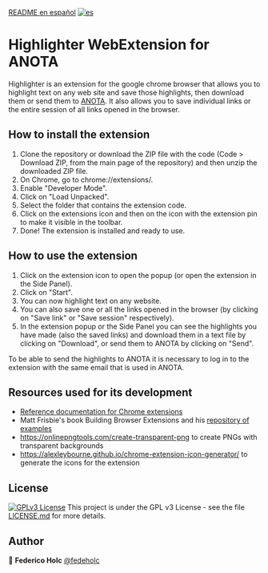 <!-- markdownlint-disable MD041 -->

[README en español](https://github.com/fedeholc/anota-highlighter/blob/main/README.es.md) [![es](https://img.shields.io/badge/lang-es-yellow.svg)](https://github.com/fedeholc/anota-highlighter/blob/main/README.es.md)

# Highlighter WebExtension for ANOTA

Highlighter is an extension for the google chrome browser that allows you to highlight text on any web site and save those highlights, then download them or send them to [ANOTA](https://github.com/fedeholc/anota-front-react). It also allows you to save individual links or the entire session of all links opened in the browser.

## How to install the extension

1. Clone the repository or download the ZIP file with the code (Code > Download ZIP, from the main page of the repository) and then unzip the downloaded ZIP file.
2. On Chrome, go to chrome://extensions/.
3. Enable "Developer Mode".
4. Click on "Load Unpacked".
5. Select the folder that contains the extension code.
6. Click on the extensions icon and then on the icon with the extension pin to make it visible in the toolbar.
7. Done! The extension is installed and ready to use.

## How to use the extension

1. Click on the extension icon to open the popup (or open the extension in the Side Panel).
2. Click on "Start".
3. You can now highlight text on any website.
4. You can also save one or all the links opened in the browser (by clicking on "Save link" or "Save session" respectively).
5. In the extension popup or the Side Panel you can see the highlights you have made (also the saved links) and download them in a text file by clicking on "Download", or send them to ANOTA by clicking on "Send".

To be able to send the highlights to ANOTA it is necessary to log in to the extension with the same email that is used in ANOTA.

## Resources used for its development

- [Reference documentation for Chrome extensions](https://developer.chrome.com/docs/extensions/reference/)
- Matt Frisbie's book Building Browser Extensions and his [repository of examples](https://github.com/msfrisbie/demo-browser-extension)
- <https://onlinepngtools.com/create-transparent-png> to create PNGs with transparent backgrounds
- <https://alexleybourne.github.io/chrome-extension-icon-generator/> to generate the icons for the extension

## License

[![GPLv3 License](https://img.shields.io/badge/License-GPL%20v3-yellow.svg)](https://opensource.org/licenses/)
This project is under the GPL v3 License - see the file [LICENSE.md](LICENSE.md) for more details.

## Author

👤 **Federico Holc** [@fedeholc](https://github.com/fedeholc)
